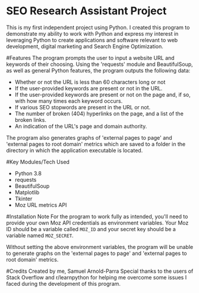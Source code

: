 <h1>SEO Research Assistant Project</h1>

This is my first independent project using Python. I 
created this program to demonstrate my ability to work 
with Python and express my interest in leveraging Python 
to create applications and software relevant to web 
development, digital marketing and Search Engine Optimization.

#Features
The program prompts the user to input a website URL and 
keywords of their choosing. Using the 'requests' module and 
BeautifulSoup, as well as general Python features, the 
program outputs the following data:
* Whether or not the URL is less than 60 characters long or 
not
* If the user-provided keywords are present or not in the 
URL.
* If the user-provided keywords are present or not on the 
  page and, if so, with how many times each keyword occurs.
* If various SEO stopwords are present in the URL or not.
* The number of broken (404) hyperlinks on the page, and 
a list of the broken links.
* An indication of the URL's page and domain authority.

The program also generates graphs of 'external pages to page'
 and 'external pages to root domain' metrics which are saved 
to a folder in the directory in which the application executable
 is located.

#Key Modules/Tech Used
* Python 3.8
* requests
* BeautifulSoup
* Matplotlib
* Tkinter
* Moz URL metrics API

#Installation Note
For the program to work fully as intended, you'll need to
 provide your own Moz API credentials as environment variables.
Your Moz ID should be a variable called `MOZ_ID` and your 
secret key should be a variable named `MOZ_SECRET`.

Without setting the above environment variables, the program
 will be unable to generate graphs on the 'external pages to page' 
and 'external pages to root domain' metrics.

#Credits
Created by me, Samuel Arnold-Parra
Special thanks to the users of Stack Overflow and r/learnpython
 for helping me overcome some issues I faced during the 
development of this program.